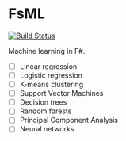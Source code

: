 FsML
====

[![Build Status](https://travis-ci.org/crodriguezvega/FsML.svg?branch=develop)](https://travis-ci.org/crodriguezvega/FsML)

Machine learning in F#.

- [ ] Linear regression
- [ ] Logistic regression
- [ ] K-means clustering
- [ ] Support Vector Machines
- [ ] Decision trees
- [ ] Random forests
- [ ] Principal Component Analysis
- [ ] Neural networks